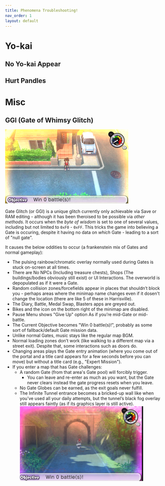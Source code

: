```yaml
---
title: Phenomena Troubleshooting!
nav_order: 1
layout: default
---
```



# Yo-kai

## No Yo-kai Appear

## Hurt Pandles

# Misc

## GGl (Gate of Whimsy Glitch)
![Picture of GGl](assets/GGl_icon.png)

Gate Glitch (or GGl) is a unique glitch currently only achievable via Save or RAM editing - although it has been theroised to be possible via *other methods*. It occurs when the *byte of wisdom* is set to one of several values, including but not limited to `0xF0` - `0xFF`. This tricks the game into believing a Gate is occuring, despite it having no data on *which* Gate - leading to a sort of "null gate".

It causes the below oddities to occur (a frankenstein mix of Gates and normal gameplay):
* The pulsing rainbow/chromatic overlay normally used during Gates is stuck on-screen at all times.
* There are No NPCs (Including treasure chests), Shops (The buildings/bodies obviously still exist) or UI Interactions. The overworld is depopulated as if it were a Gate. 
* Random collision zones/forcefields appear in places that shouldn’t block you - perhaps areas where the minimap name changes even if it dosen't change the location (there are like 5 of these in Harrisville).
* The Diary, Battle, Medal Swap, Blasters apps are greyed out.
* Bikes and the icon on the bottom right of the minimap are disabled.
* Pause Menu shows "Give Up" option As if you’re mid-Gate or mid-battle. 
* The Current Objective becomes "Win 0 battle(s)!", probably as some sort of fallback/default Gate mission data. 
* Unlike normal Gates, music stays like the regular map BGM. 
* Normal loading zones don’t work (like walking to a different map via a street exit). Despite that, some interactions such as doors do.
* Changing areas plays the Gate entry animation (where you come out of the portal and a title card appears for a few seconds before you can move) but without a title card (e.g., "Expert Mission").
* If you enter a map that has Gate challenges:
   * A random Gate (from that area's Gate pool) will forcibly trigger.
      * You can leave and re-enter as much as you want, but the Gate never clears instead the gate progress resets when you leave.
   * No Gate Globes can be earned, as the exit goals never fulfill.
   * The Infinite Tunnel entrance becomes a bricked-up wall like when you’ve used all your daily attempts, but the tunnel’s black fog overlay still appears faintly (as if its graphics layer is still active). <br/><img src="/assets/ggl_tunnel.webp" alt="Screenshot of the Infinite Tunnel during GGl" width="400"/>



